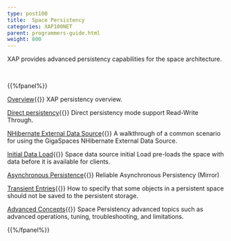 ```yaml
---
type: post100
title:  Space Persistency
categories: XAP100NET
parent: programmers-guide.html
weight: 800
---
```



XAP provides advanced persistency capabilities for the space architecture.

<br>

{{%fpanel%}}

[Overview](./space-persistency.html){{<wbr>}}
XAP persistency overview.

[Direct persistency](./direct-persistency.html){{<wbr>}}
Direct persistency mode support Read-Write Through.

[NHibernate External Data Source](./hibernate-space-persistency.html){{<wbr>}}
A walkthrough of a common scenario for using the GigaSpaces NHibernate External Data Source.

[Initial Data Load](./space-persistency-initial-load.html){{<wbr>}}
Space data source initial Load pre-loads the space with data before it is available for clients.

[Asynchronous Persistence](./asynchronous-persistency-with-the-mirror.html){{<wbr>}}
Reliable Asynchronous Persistency (Mirror)

[Transient Entries](./transient-entries.html){{<wbr>}}
How to specify that some objects in a persistent space should not be saved to the persistent storage.

[Advanced Concepts](./space-persistency-advanced-topics.html){{<wbr>}}
Space Persistency advanced topics such as advanced operations, tuning, troubleshooting, and limitations.

{{%/fpanel%}}




